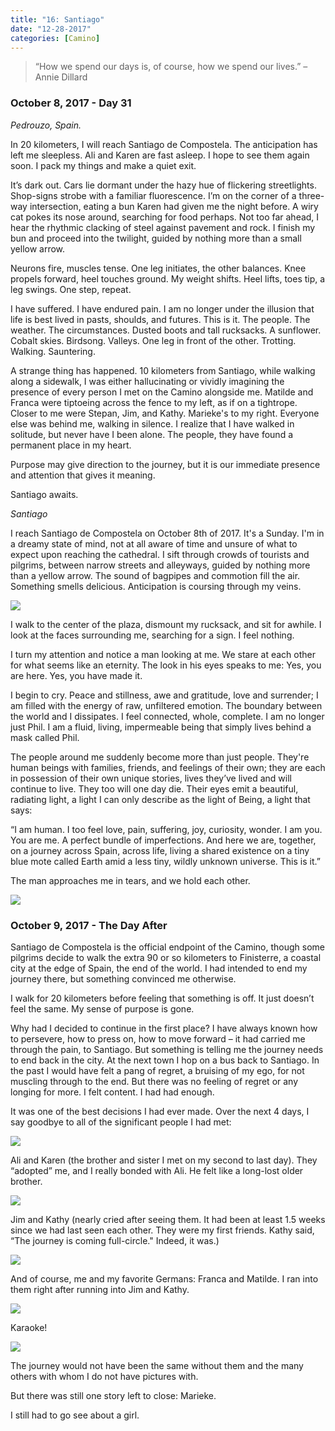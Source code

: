 ```yaml
---
title: "16: Santiago"
date: "12-28-2017"
categories: [Camino]
---
```


>“How we spend our days is, of course, how we spend our lives.”
>– Annie Dillard

### October 8, 2017 - Day 31

_Pedrouzo, Spain._

In 20 kilometers, I will reach Santiago de Compostela. The anticipation has left me sleepless. Ali and Karen are fast asleep. I hope to see them again soon. I pack my things and make a quiet exit.

It’s dark out. Cars lie dormant under the hazy hue of flickering streetlights. Shop-signs strobe with a familiar fluorescence. I’m on the corner of a three-way intersection, eating a bun Karen had given me the night before. A wiry cat pokes its nose around, searching for food perhaps. Not too far ahead, I hear the rhythmic clacking of steel against pavement and rock. I finish my bun and proceed into the twilight, guided by nothing more than a small yellow arrow.

Neurons fire, muscles tense. One leg initiates, the other balances. Knee propels forward, heel touches ground. My weight shifts. Heel lifts, toes tip, a leg swings. One step, repeat.

I have suffered. I have endured pain. I am no longer under the illusion that life is best lived in pasts, shoulds, and futures. This is it. The people. The weather. The circumstances. Dusted boots and tall rucksacks. A sunflower. Cobalt skies. Birdsong. Valleys. One leg in front of the other. Trotting. Walking. Sauntering.

A strange thing has happened. 10 kilometers from Santiago, while walking along a sidewalk, I was either hallucinating or vividly imagining the presence of every person I met on the Camino alongside me. Matilde and Franca were tiptoeing across the fence to my left, as if on a tightrope. Closer to me were Stepan, Jim, and Kathy. Marieke's to my right. Everyone else was behind me, walking in silence. I realize that I have walked in solitude, but never have I been alone. The people, they have found a permanent place in my heart.

Purpose may give direction to the journey, but it is our immediate presence and attention that gives it meaning.

Santiago awaits.

_Santiago_

I reach Santiago de Compostela on October 8th of 2017. It's a Sunday. I'm in a dreamy state of mind, not at all aware of time and unsure of what to expect upon reaching the cathedral. I sift through crowds of tourists and pilgrims, between narrow streets and alleyways, guided by nothing more than a yellow arrow. The sound of bagpipes and commotion fill the air. Something smells delicious. Anticipation is coursing through my veins.

![](/photos/santiago2.jpg)

I walk to the center of the plaza, dismount my rucksack, and sit for awhile. I look at the faces surrounding me, searching for a sign. I feel nothing.

I turn my attention and notice a man looking at me. We stare at each other for what seems like an eternity. The look in his eyes speaks to me: Yes, you are here. Yes, you have made it.

I begin to cry. Peace and stillness, awe and gratitude, love and surrender; I am filled with the energy of raw, unfiltered emotion. The boundary between the world and I dissipates. I feel connected, whole, complete. I am no longer just Phil. I am a fluid, living, impermeable being that simply lives behind a mask called Phil.

The people around me suddenly become more than just people. They're human beings with families, friends, and feelings of their own; they are each in possession of their own unique stories, lives they’ve lived and will continue to live. They too will one day die. Their eyes emit a beautiful, radiating light, a light I can only describe as the light of Being, a light that says:

“I am human. I too feel love, pain, suffering, joy, curiosity, wonder. I am you. You are me. A perfect bundle of imperfections. And here we are, together, on a journey across Spain, across life, living a shared existence on a tiny blue mote called Earth amid a less tiny, wildly unknown universe. This is it.”

The man approaches me in tears, and we hold each other.

![](/photos/santiago3.jpg)

### October 9, 2017 - The Day After

Santiago de Compostela is the official endpoint of the Camino, though some pilgrims decide to walk the extra 90 or so kilometers to Finisterre, a coastal city at the edge of Spain, the end of the world. I had intended to end my journey there, but something convinced me otherwise.

I walk for 20 kilometers before feeling that something is off. It just doesn’t feel the same. My sense of purpose is gone. 

Why had I decided to continue in the first place? I have always known how to persevere, how to press on, how to move forward – it had carried me through the pain, to Santiago. But something is telling me the journey needs to end back in the city. At the next town I hop on a bus back to Santiago. In the past I would have felt a pang of regret, a bruising of my ego, for not muscling through to the end. But there was no feeling of regret or any longing for more. I felt content. I had had enough.

It was one of the best decisions I had ever made. Over the next 4 days, I say goodbye to all of the significant people I had met:

![](/photos/santiago4.jpg)

Ali and Karen (the brother and sister I met on my second to last day). They “adopted” me, and I really bonded with Ali. He felt like a long-lost older brother.

![](/photos/santiago5.jpg)

Jim and Kathy (nearly cried after seeing them. It had been at least 1.5 weeks since we had last seen each other. They were my first friends. Kathy said, “The journey is coming full-circle." Indeed, it was.)

![](/photos/santiago6.jpg)

And of course, me and my favorite Germans: Franca and Matilde. I ran into them right after running into Jim and Kathy.

![](/photos/santiago7.jpg)

Karaoke!

![](/photos/santiago8.jpg)

The journey would not have been the same without them and the many others with whom I do not have pictures with.

But there was still one story left to close: Marieke.

I still had to go see about a girl.